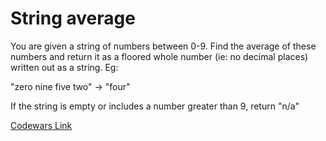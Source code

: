 # String average

You are given a string of numbers between 0-9. Find the average of these numbers and return it as a floored whole number (ie: no decimal places) written out as a string. Eg:

"zero nine five two" -> "four"

If the string is empty or includes a number greater than 9, return "n/a"

[Codewars Link](https://www.codewars.com/kata/5966847f4025872c7d00015b)
